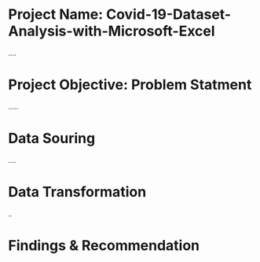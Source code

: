 # Project Name: Covid-19-Dataset-Analysis-with-Microsoft-Excel

....
# Project Objective: Problem Statment



.....
# Data Souring





....
# Data Transformation




..
# Findings & Recommendation
